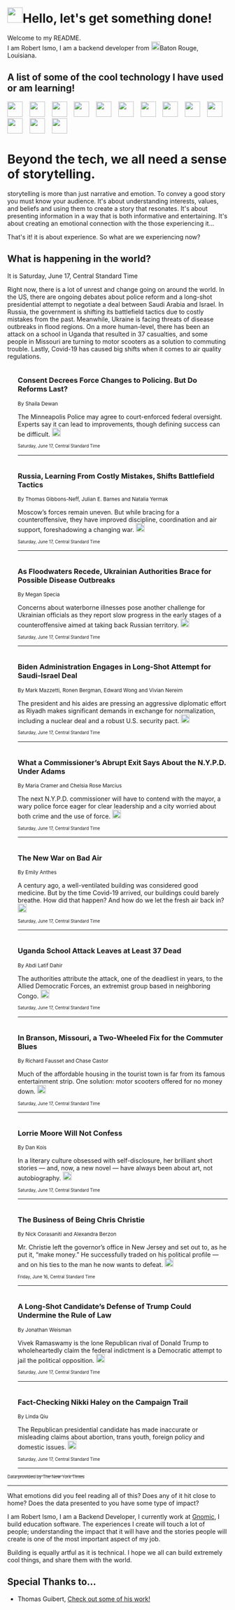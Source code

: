 <h1><img src="https://emojis.slackmojis.com/emojis/images/1643514375/3493/hot-coffee.gif?1643514375" width="35"/>Hello, let's get something done!</h1>

<p>Welcome to my README.<br/>
I am Robert Ismo, I am a backend developer from <img src="https://emojis.slackmojis.com/emojis/images/1638395689/50435/moulin_rouge.png?1638395689" width="20"/>Baton Rouge, Louisiana.</p>
<h2>A list of some of the cool technology I have used or am learning!</h2>
<p>
<img src="https://emojis.slackmojis.com/emojis/images/1643516091/21142/meow_bongotap.gif?1643516091" width="35" alt="">
<img src="https://img.shields.io/badge/Favorite%20Frontend%20Framework-SvelteKit-f83903" alt="">
<img src="https://img.shields.io/badge/Second%20Favorite-Vue-40b581" alt="">
<img src="https://img.shields.io/badge/Most%20Used%20Runtime-Nodejs-78b061" alt="">
<img src="https://emojis.slackmojis.com/emojis/images/1643517416/34482/fire.gif?1643517416" width="35" alt="">
<img src="https://img.shields.io/badge/Javascript%20But%20Better-Typescript-0078ca" alt="">
<img src="https://img.shields.io/badge/Favorite%20Language-Elixir-3e244d" alt="">
<img src="https://img.shields.io/badge/Containerize%20Everything-Docker-6ac9ef" alt="">
<img src="https://emojis.slackmojis.com/emojis/images/1643514596/5999/meow_party.gif?1643514596" width="35" alt="">
<img src="https://img.shields.io/badge/API%20Love%20Language-Graphql-de32a5" alt="">
<img src="https://img.shields.io/badge/Our%20Favorite%20Version%20Controller-Git-e94f33" alt="">
<img src="https://img.shields.io/badge/Favorite%20Database-Redis-d42d1d" alt="">
<img src="https://emojis.slackmojis.com/emojis/images/1643514559/5584/deployparrot.gif?1643514559" width="35" alt="">
<img src="https://img.shields.io/badge/Container%20Interstate-RabbitMQ-f66200" alt="">
<img src="https://img.shields.io/badge/Gotta%20Learn-Kubernetes-316adf" alt="">
<img src="https://img.shields.io/badge/Really%20Mature%20Now-WASM-654fef" alt="">
<img src="https://emojis.slackmojis.com/emojis/images/1666642497/61942/dance_vibe.gif?1666642497" width="35" alt="">
<img src="https://img.shields.io/badge/For%20My%20M1-ARM64-657d96" alt="">
<img src="https://img.shields.io/badge/Loving%20This%20So%20Much-TailwindCSS-17bcb5" alt="">
<img src="https://img.shields.io/badge/Cool%20Build%20Tool-Vite-f9cb24" alt="">
<img src="https://emojis.slackmojis.com/emojis/images/1669231376/62819/working-on-it.gif?1669231376" width="35" alt="">
<img src="https://img.shields.io/badge/Fun%20and%20Easy%20Database-MongoDB-5f8c49" alt="">
<img src="https://img.shields.io/badge/JS%20Life%20Support-NPM-c73737" alt="">
<img src="https://img.shields.io/badge/I%20Liked%20It-DynamoDB-0073b9" alt="">
<img src="https://emojis.slackmojis.com/emojis/images/1643514045/46/question.gif?1643514045" width="35" alt="">
<img src="https://img.shields.io/badge/cool-React-60d6f9" alt="">
<img src="https://img.shields.io/badge/Future%20Big%20Project-Lambda-f37e00" alt="">
<img src="https://img.shields.io/badge/NPM%20But%20Better-PNPM-f1aa07" alt="">
<img src="https://emojis.slackmojis.com/emojis/images/1643514943/9662/fbwow.gif?1643514943" width="35" alt="">
<img src="https://img.shields.io/badge/First%20Language-C-662079" alt="">
<img src="https://img.shields.io/badge/Where%20I%20Deploy%20Frontend-Vercel-000000" alt="">
<img src="https://img.shields.io/badge/Who%20Does%20not%20Want%20an%20App-Swift-f9492a" alt="">
<img src="https://emojis.slackmojis.com/emojis/images/1643514058/151/javascript.png?1643514058" width="35" alt="">
<img src="https://img.shields.io/badge/cool-Python-fbd542" alt="">
<img src="https://img.shields.io/badge/Favorite%20Something-Stripe-656cdc" alt="">
<img src="https://img.shields.io/badge/Of%20Course-HTML5-ed6327" alt="">
<img src="https://emojis.slackmojis.com/emojis/images/1660415405/60731/bomb.gif?1660415405" width="35" alt="">
<img src="https://img.shields.io/badge/hate-CSS-2964ec" alt="">
<img src="https://img.shields.io/badge/Learning-CircleCI-141215" alt="">
<img src="https://img.shields.io/badge/Learning-Rust-fbbb3b" alt="">
<img src="https://emojis.slackmojis.com/emojis/images/1660415397/60712/writing-hand.gif?1660415397" width="35" alt="">
<img src="https://img.shields.io/badge/Dev%20Browser%20of%20Choice-Firefox-cc4e26" alt="">
<img src="https://img.shields.io/badge/Recoverying%20From%20Windows-UNIX-1781e3" alt="">
<img src="https://img.shields.io/badge/LOVE-LogSeq-90c1c2" alt="">
<img src="https://emojis.slackmojis.com/emojis/images/1643514066/223/kirby.gif?1643514066" width="35" alt="">
<img src="https://img.shields.io/badge/Daily%20Driver-MacOS-e6e6e8" alt="">
<img src="https://img.shields.io/badge/Git%20Server-Github-000000" alt="">
<img src="https://img.shields.io/badge/enjoyable-EC2-f17428" alt="">
<img src="https://emojis.slackmojis.com/emojis/images/1643514239/2069/excited.gif?1643514239" width="35" alt="">
</p>
<h1>Beyond the tech, we all need a sense of storytelling.</h1>
<p>storytelling is more than just narrative and emotion. To convey a good story you must know your audience. It's about understanding interests, values, and beliefs and using them to create a story that resonates. It's about presenting information in a way that is both informative and entertaining. It's about creating an emotional connection with the those experiencing it...</p>
<p>That's it! it is about experience. So what are we experiencing now?</p>
<h2>What is happening in the world?</h2>
<p>It is Saturday, June 17, Central Standard Time</p>
<p>
Right now, there is a lot of unrest and change going on around the world. In the US, there are ongoing debates about police reform and a long-shot presidential attempt to negotiate a deal between Saudi Arabia and Israel. In Russia, the government is shifting its battlefield tactics due to costly mistakes from the past. Meanwhile, Ukraine is facing threats of disease outbreaks in flood regions. On a more human-level, there has been an attack on a school in Uganda that resulted in 37 casualties, and some people in Missouri are turning to motor scooters as a solution to commuting trouble. Lastly, Covid-19 has caused big shifts when it comes to air quality regulations.</p>
<ol>
<img src="https://img.shields.io/badge/-us-blue" alt="">
<h3>Consent Decrees Force Changes to Policing. But Do Reforms Last?</h3>
<sub>By Shaila Dewan</sub>
<p>The Minneapolis Police may agree to court-enforced federal oversight. Experts say it can lead to improvements, though defining success can be difficult.  <a href="https://nyti.ms/3PcX2sg"><img src="https://developer.nytimes.com/files/poweredby_nytimes_30b.png?v=1583354208352" height="20"></a></p>
<sub><sub>Saturday, June 17, Central Standard Time</sub></sub>
<hr/>
<img src="https://img.shields.io/badge/-world-blue" alt="">
<h3>Russia, Learning From Costly Mistakes, Shifts Battlefield Tactics</h3>
<sub>By Thomas Gibbons-Neff, Julian E. Barnes and Natalia Yermak</sub>
<p>Moscow’s forces remain uneven. But while bracing for a counteroffensive, they have improved discipline, coordination and air support, foreshadowing a changing war.  <a href="https://nyti.ms/3PifRdJ"><img src="https://developer.nytimes.com/files/poweredby_nytimes_30b.png?v=1583354208352" height="20"></a></p>
<sub><sub>Saturday, June 17, Central Standard Time</sub></sub>
<hr/>
<img src="https://img.shields.io/badge/-world-blue" alt="">
<h3>As Floodwaters Recede, Ukrainian Authorities Brace for Possible Disease Outbreaks</h3>
<sub>By Megan Specia</sub>
<p>Concerns about waterborne illnesses pose another challenge for Ukrainian officials as they report slow progress in the early stages of a counteroffensive aimed at taking back Russian territory.  <a href="https://nyti.ms/3NxllQs"><img src="https://developer.nytimes.com/files/poweredby_nytimes_30b.png?v=1583354208352" height="20"></a></p>
<sub><sub>Saturday, June 17, Central Standard Time</sub></sub>
<hr/>
<img src="https://img.shields.io/badge/-us-blue" alt="">
<h3>Biden Administration Engages in Long-Shot Attempt for Saudi-Israel Deal</h3>
<sub>By Mark Mazzetti, Ronen Bergman, Edward Wong and Vivian Nereim</sub>
<p>The president and his aides are pressing an aggressive diplomatic effort as Riyadh makes significant demands in exchange for normalization, including a nuclear deal and a robust U.S. security pact.  <a href="https://nyti.ms/42J8uPy"><img src="https://developer.nytimes.com/files/poweredby_nytimes_30b.png?v=1583354208352" height="20"></a></p>
<sub><sub>Saturday, June 17, Central Standard Time</sub></sub>
<hr/>
<img src="https://img.shields.io/badge/-nyregion-blue" alt="">
<h3>What a Commissioner’s Abrupt Exit Says About the N.Y.P.D. Under Adams</h3>
<sub>By Maria Cramer and Chelsia Rose Marcius</sub>
<p>The next N.Y.P.D. commissioner will have to contend with the mayor, a wary police force eager for clear leadership and a city worried about both crime and the use of force.  <a href="https://nyti.ms/3NeGgWV"><img src="https://developer.nytimes.com/files/poweredby_nytimes_30b.png?v=1583354208352" height="20"></a></p>
<sub><sub>Saturday, June 17, Central Standard Time</sub></sub>
<hr/>
<img src="https://img.shields.io/badge/-health-blue" alt="">
<h3>The New War on Bad Air</h3>
<sub>By Emily Anthes</sub>
<p>A century ago, a well-ventilated building was considered good medicine. But by the time Covid-19 arrived, our buildings could barely breathe. How did that happen? And how do we let the fresh air back in?  <a href="https://nyti.ms/43KVVVc"><img src="https://developer.nytimes.com/files/poweredby_nytimes_30b.png?v=1583354208352" height="20"></a></p>
<sub><sub>Saturday, June 17, Central Standard Time</sub></sub>
<hr/>
<img src="https://img.shields.io/badge/-world-blue" alt="">
<h3>Uganda School Attack Leaves at Least 37 Dead</h3>
<sub>By Abdi Latif Dahir</sub>
<p>The authorities attribute the attack, one of the deadliest in years, to the Allied Democratic Forces, an extremist group based in neighboring Congo.  <a href="https://nyti.ms/3CBhco8"><img src="https://developer.nytimes.com/files/poweredby_nytimes_30b.png?v=1583354208352" height="20"></a></p>
<sub><sub>Saturday, June 17, Central Standard Time</sub></sub>
<hr/>
<img src="https://img.shields.io/badge/-us-blue" alt="">
<h3>In Branson, Missouri, a Two-Wheeled Fix for the Commuter Blues</h3>
<sub>By Richard Fausset and Chase Castor</sub>
<p>Much of the affordable housing in the tourist town is far from its famous entertainment strip. One solution: motor scooters offered for no money down.  <a href="https://nyti.ms/42LVfxv"><img src="https://developer.nytimes.com/files/poweredby_nytimes_30b.png?v=1583354208352" height="20"></a></p>
<sub><sub>Saturday, June 17, Central Standard Time</sub></sub>
<hr/>
<img src="https://img.shields.io/badge/-magazine-blue" alt="">
<h3>Lorrie Moore Will Not Confess</h3>
<sub>By Dan Kois</sub>
<p>In a literary culture obsessed with self-disclosure, her brilliant short stories — and, now, a new novel — have always been about art, not autobiography.  <a href="https://nyti.ms/466GcBl"><img src="https://developer.nytimes.com/files/poweredby_nytimes_30b.png?v=1583354208352" height="20"></a></p>
<sub><sub>Saturday, June 17, Central Standard Time</sub></sub>
<hr/>
<img src="https://img.shields.io/badge/-us-blue" alt="">
<h3>The Business of Being Chris Christie</h3>
<sub>By Nick Corasaniti and Alexandra Berzon</sub>
<p>Mr. Christie left the governor’s office in New Jersey and set out to, as he put it, “make money.” He successfully traded on his political profile — and on his ties to the man he now wants to defeat.  <a href="https://nyti.ms/467cOLi"><img src="https://developer.nytimes.com/files/poweredby_nytimes_30b.png?v=1583354208352" height="20"></a></p>
<sub><sub>Friday, June 16, Central Standard Time</sub></sub>
<hr/>
<img src="https://img.shields.io/badge/-us-blue" alt="">
<h3>A Long-Shot Candidate’s Defense of Trump Could Undermine the Rule of Law</h3>
<sub>By Jonathan Weisman</sub>
<p>Vivek Ramaswamy is the lone Republican rival of Donald Trump to wholeheartedly claim the federal indictment is a Democratic attempt to jail the political opposition.  <a href="https://nyti.ms/43BO8Jb"><img src="https://developer.nytimes.com/files/poweredby_nytimes_30b.png?v=1583354208352" height="20"></a></p>
<sub><sub>Saturday, June 17, Central Standard Time</sub></sub>
<hr/>
<img src="https://img.shields.io/badge/-us-blue" alt="">
<h3>Fact-Checking Nikki Haley on the Campaign Trail</h3>
<sub>By Linda Qiu</sub>
<p>The Republican presidential candidate has made inaccurate or misleading claims about abortion, trans youth, foreign policy and domestic issues.  <a href="https://nyti.ms/3qVmLuY"><img src="https://developer.nytimes.com/files/poweredby_nytimes_30b.png?v=1583354208352" height="20"></a></p>
<sub><sub>Saturday, June 17, Central Standard Time</sub></sub>
<hr/>
</ol>
<a href="https://developer.nytimes.com"><sub><sub>Data provided by The New York Times</sub></sub></a>
<hr/>
<p>What emotions did you feel reading all of this? Does any of it hit close to home? Does the data presented to you have some type of impact?</p>
<p>I am Robert Ismo, I am a Backend Developer, I currently work at <a href="https://gnomic.education/">Gnomic</a>, I build education software. The experiences I create will touch a lot of people; understanding the impact that it will have and the stories people will create is one of the most important aspect of my job.</p>
<p>Building is equally artful as it is technical. I hope we all can build extremely cool things, and share them with the world.</p>
<h2>Special Thanks to...</h2>
<ul>
<li>Thomas Guibert, <a href="https://github.com/thmsgbrt/thmsgbrt">Check out some of his work!</a></li>
</ul>